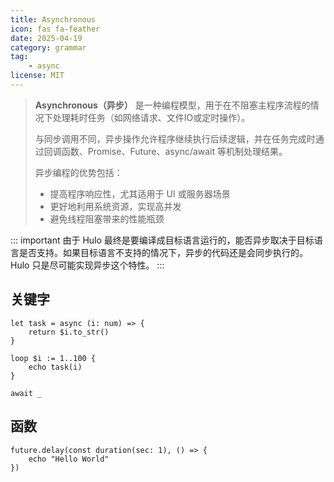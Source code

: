 ```yaml
---
title: Asynchronous
icon: fas fa-feather
date: 2025-04-19
category: grammar
tag: 
    - async
license: MIT
---
```


> **Asynchronous（异步）** 是一种编程模型，用于在不阻塞主程序流程的情况下处理耗时任务（如网络请求、文件IO或定时操作）。
>
> 与同步调用不同，异步操作允许程序继续执行后续逻辑，并在任务完成时通过回调函数、Promise、Future、async/await 等机制处理结果。
>
> 异步编程的优势包括：
> - 提高程序响应性，尤其适用于 UI 或服务器场景
> - 更好地利用系统资源，实现高并发
> - 避免线程阻塞带来的性能瓶颈


::: important
由于 Hulo 最终是要编译成目标语言运行的，能否异步取决于目标语言是否支持。如果目标语言不支持的情况下，异步的代码还是会同步执行的。Hulo 只是尽可能实现异步这个特性。
:::

## 关键字
```hulo
let task = async (i: num) => {
    return $i.to_str()
}

loop $i := 1..100 {
    echo task(i)
}

await _
```

## 函数
```hulo
future.delay(const duration(sec: 1), () => {
    echo "Hello World"
})
```